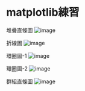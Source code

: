# matplotlib練習
堆疊直條圖
![image](https://user-images.githubusercontent.com/117274027/201291185-776e15e4-752e-4aca-a9ef-cc655e8e0de5.png)

折線圖
![image](https://user-images.githubusercontent.com/117274027/201291286-367539af-6841-453d-9464-4f23cce80a50.png)

環圈圖-1
![image](https://user-images.githubusercontent.com/117274027/201291390-aae7a660-340c-4ae1-a6c6-4fcd642696ed.png)

環圈圖-2
![image](https://user-images.githubusercontent.com/117274027/201291507-78c25d61-169a-4a3e-ac6a-53d200e648e9.png)

群組直條圖
![image](https://user-images.githubusercontent.com/117274027/201291700-82bd6dd6-e6a1-4a38-b7bf-7a64565c2cb2.png)
